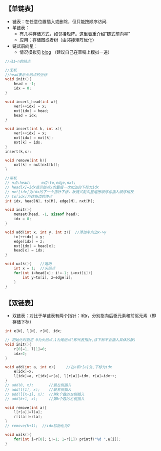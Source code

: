 ## 【单链表】

- 链表：在任意位置插入或删除，但只能按顺序访问.
- 单链表：
    - 有几种存储方式，如邻接矩阵。这里着重介绍“链式前向星”
    - 应用：存储图或者树（由邻接矩阵优化）
- 链式前向星：
    - 情况模拟见 [blog](https://blog.csdn.net/sugarbliss/article/details/86495945) （建议自己在草稿上模拟一遍）

```c++
//从1~n的结点

//无权
//head表示头结点的坐标 
void init(){
	head = -1;
	idx = 0;
} 

void insert_head(int x){
	ver[++idx] = x;
	nxt[idx] = head;
	head = idx;
}

void insert(int k, int x){
	ver[++idx] = x;
	nxt[idx] = nxt[k];
	nxt[k] = idx;
}
insert(k,x);

void remove(int k){
	nxt[k] = nxt[nxt[k]];
}

//带权
// n点:head;		m边:to,edge,nxt; 
// head[x]=idx表示结点x的最后一次加边的下标为idx
// nxt[idx]为idx的下一个指针下标，故链式前向星遍历顺序与插入顺序相反
// to[idx]为这条边的终点 
int idx, head[N], to[M], edge[M], nxt[M];

void init(){
	memset(head, -1, sizeof head);
	idx = 0;
}

void add(int x, int y, int z){	//添加单向边x->y
    to[++idx] = y;
    edge[idx] = z;
	nxt[idx] = head[x];
    head[x] = idx;
}

void walk(){	//遍历
	int x = 1;  //头结点 
	for(int i=head[x]; i!=-1; i=nxt[i]){
		int y=to[i], z=edge[i];
	}
}
```

## 【双链表】

- 双链表：对比于单链表有两个指针：l和r，分别指向后驱元素和前驱元素（即 存储下标）

```c++
int e[N], l[N], r[N], idx;

// 初始化时假定 0为头结点,1为尾结点(即代表指针,该下标不会插入具体的数)
void init(){
	r[0]=1, l[1]=0;
	idx=2;
}

void add(int a, int x){		//在a和r[a]处,下标为idx
	e[idx]=x;
	l[idx]=a, r[idx]=r[a], l[r[a]]=idx, r[a]=idx++;
}
// add(0, x);		//最左侧插入
// add(l[1], x);	//最右侧插入
// add(l[K+1], x);	//第k个数的左侧插入
// add(k+1, x);		//第k个数的右侧插入

void remove(int a){
	l[r[a]]=l[a];
	r[l[a]]=r[a];
}
// remove(k+1);  //idx初始化为2

void walk(){
    for(int i=r[0]; i!=1; 1=r[1]) printf("%d ",e[i]);	
}
```
